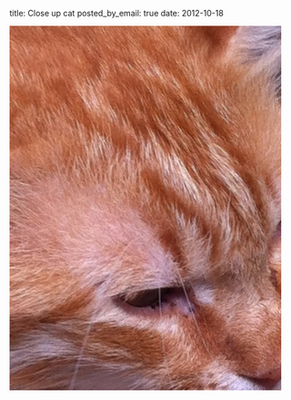 title: Close up cat
posted_by_email: true
date: 2012-10-18

![/images/a8c468b469e32845ab1c417d9702a06a-argyll1-onmicrosoft-com.jpg](/images/a8c468b469e32845ab1c417d9702a06a-argyll1-onmicrosoft-com.jpg)



